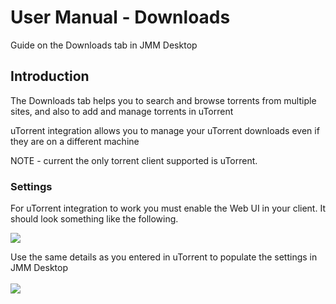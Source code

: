 # User Manual - Downloads #

Guide on the Downloads tab in JMM Desktop



## Introduction ##

The Downloads tab helps you to search and browse torrents from multiple sites, and also to add and manage torrents in uTorrent<br>

uTorrent integration allows you to manage your uTorrent downloads even if they are on a different machine<br>

NOTE - current the only torrent client supported is uTorrent.<br>

<h3>Settings</h3>

For uTorrent integration to work you must enable the Web UI in your client. It should look something like the following.<br>

<img src='http://jmm.googlecode.com/svn/trunk/Screenshots/Instructions/Downloads/Downloads_01.jpg' />

Use the same details as you entered in uTorrent to populate the settings in JMM Desktop<br>
<br>
<img src='http://jmm.googlecode.com/svn/trunk/Screenshots/Instructions/Downloads/Downloads_02.jpg' />